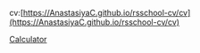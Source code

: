 cv:[https://AnastasiyaC.github.io/rsschool-cv/cv](https://AnastasiyaC.github.io/rsschool-cv/cv)

[Calculator](https://htmlpreview.github.io/?https://github.com/AnastasiyaC/rsschool-cv/blob/Calculator/Calculator/index.html)